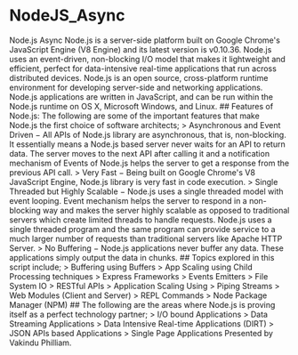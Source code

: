 # NodeJS_Async
 Node.js Async  Node.js is a server-side platform built on Google Chrome's JavaScript Engine (V8 Engine) and its latest version is v0.10.36.  Node.js uses an event-driven, non-blocking I/O model that makes it lightweight and efficient, perfect for data-intensive real-time applications that run across distributed devices.  Node.js is an open source, cross-platform runtime environment for developing server-side and networking applications.   Node.js applications are written in JavaScript, and can be run within the Node.js runtime on OS X, Microsoft Windows, and Linux.  ## Features of Node.js:  The following are some of the important features that make Node.js the first choice of software architects;  > Asynchronous and Event Driven − All APIs of Node.js library are asynchronous, that is, non-blocking. It essentially means a Node.js based server never waits for an API to return data. The server moves to the next API after calling it and a notification mechanism of Events of Node.js helps the server to get a response from the previous API call.  > Very Fast − Being built on Google Chrome's V8 JavaScript Engine, Node.js library is very fast in code execution.  > Single Threaded but Highly Scalable − Node.js uses a single threaded model with event looping. Event mechanism helps the server to respond in a non-blocking way and makes the server highly scalable as opposed to traditional servers which create limited threads to handle requests. Node.js uses a single threaded program and the same program can provide service to a much larger number of requests than traditional servers like Apache HTTP Server.  > No Buffering − Node.js applications never buffer any data. These applications simply output the data in chunks.   ## Topics explored in this script include;  > Buffering using Buffers > App Scaling using Child Processing techniques > Express Frameworks > Events Emitters > File System IO > RESTful APIs > Application Scaling Using > Piping Streams > Web Modules (Client and Server) > REPL Commands > Node Package Manager (NPM)  ## The following are the areas where Node.js is proving itself as a perfect technology partner;  > I/O bound Applications > Data Streaming Applications > Data Intensive Real-time Applications (DIRT) > JSON APIs based Applications > Single Page Applications   Presented by Vakindu Philliam.
